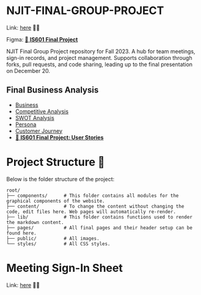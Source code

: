 # NJIT-FINAL-GROUP-PROJECT
Link: [here](https://njit-final-group-project.vercel.app) 🚀🌐 

Figma: [🚀 **IS601 Final Project**](https://www.figma.com/file/sQhb6zsUG9fpHQ6XX3lGB6/IS601---Final?node-id=0%3A1&mode=dev)


NJIT Final Group Project repository for Fall 2023. A hub for team meetings, sign-in records, and project management. Supports collaboration through forks, pull requests, and code sharing, leading up to the final presentation on December 20.

## Final Business Analysis

- [Business](docs/Elite_Business_Cafe_Business_Plan.md)
- [Competitive Analysis](docs/competitive_analysis.md)
- [SWOT Analysis](docs/SWOT.md)
- [Persona](docs/PERSONA.MD)
- [Customer Journey](docs/Customer_Journey.md)
- [📝 **IS601 Final Project: User Stories**](https://www.figma.com/file/ZkyO5DLknuRx9sBYcO2KvP/IS601---Final-Project---User-Stories?type=whiteboard&node-id=0-1&t=gQ9pDYrZhaXhBH2z-0)

# Project Structure 🌲

Below is the folder structure of the project:

```
root/
├── components/      # This folder contains all modules for the graphical components of the website.
├── content/         # To change the content without changing the code, edit files here. Web pages will automatically re-render.
├── lib/             # This folder contains functions used to render the markdown content.
├── pages/           # All final pages and their header setup can be found here.
├── public/          # All images.
└── styles/          # All CSS styles.
```



# Meeting Sign-In Sheet
Link: [here](docs/sign_in.md) 🚀🌐 

